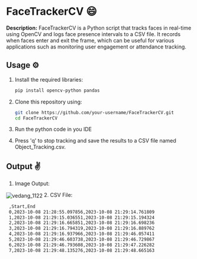 # FaceTrackerCV 😄

**Description:** FaceTrackerCV is a Python script that tracks faces in real-time using OpenCV and logs face presence intervals to a CSV file. It records when faces enter and exit the frame, which can be useful for various applications such as monitoring user engagement or attendance tracking.

## Usage ⚙️

1. Install the required libraries:

   ```bash
   pip install opencv-python pandas

2. Clone this repository using:
    ```bash
    git clone https://github.com/your-username/FaceTrackerCV.git
    cd FaceTrackerCV

4. Run the python code in you IDE
   
5. Press 'q' to stop tracking and save the results to a CSV file named Object_Tracking.csv.

## Output ✌️
1. Image Output:
<img align="center" src="./image_2023-10-08_213012347.png" alt="vedang_1122" width="auto" height="auto"/>
2. CSV File:
   
  ```bash
   ,Start,End
   0,2023-10-08 21:28:55.097856,2023-10-08 21:29:14.761809
   1,2023-10-08 21:29:15.036551,2023-10-08 21:29:15.194324
   2,2023-10-08 21:29:16.665851,2023-10-08 21:29:16.698236
   3,2023-10-08 21:29:16.794319,2023-10-08 21:29:16.889762
   4,2023-10-08 21:29:16.937966,2023-10-08 21:29:46.057411
   5,2023-10-08 21:29:46.603738,2023-10-08 21:29:46.729867
   6,2023-10-08 21:29:46.793608,2023-10-08 21:29:47.226282
   7,2023-10-08 21:29:48.135276,2023-10-08 21:29:48.665163
